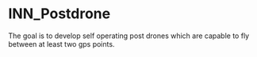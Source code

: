 # INN_Postdrone
The goal is to develop self operating post drones which are capable to fly between at least two gps points.
